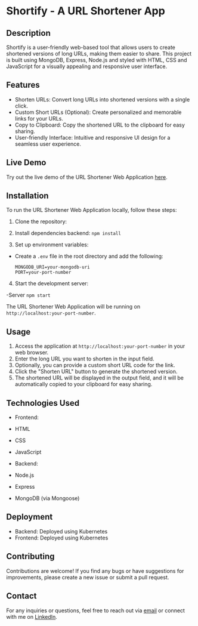 
# Shortify - A URL Shortener App

## Description
Shortify is a user-friendly web-based tool that allows users to create shortened versions of long URLs, making them easier to share. This project is built using MongoDB, Express, Node.js and styled with HTML, CSS and JavaScript for a visually appealing and responsive user interface.

## Features
- Shorten URLs: Convert long URLs into shortened versions with a single click.
- Custom Short URLs (Optional): Create personalized and memorable links for your URLs.
- Copy to Clipboard: Copy the shortened URL to the clipboard for easy sharing.
- User-friendly Interface: Intuitive and responsive UI design for a seamless user experience.

## Live Demo
Try out the live demo of the URL Shortener Web Application [here](http://www.isheet.fun).

## Installation
To run the URL Shortener Web Application locally, follow these steps:

1. Clone the repository:

2. Install dependencies backend:
```npm install```

4. Set up environment variables:
- Create a `.env` file in the root directory and add the following:
  ```
  MONGODB_URI=your-mongodb-uri
  PORT=your-port-number
  ```

4. Start the development server:

  -Server ```npm start```

The URL Shortener Web Application will be running on `http://localhost:your-port-number`.

## Usage
1. Access the application at `http://localhost:your-port-number` in your web browser.
2. Enter the long URL you want to shorten in the input field.
3. Optionally, you can provide a custom short URL code for the link.
4. Click the "Shorten URL" button to generate the shortened version.
5. The shortened URL will be displayed in the output field, and it will be automatically copied to your clipboard for easy sharing.

## Technologies Used
- Frontend:
- HTML
- CSS
- JavaScript

- Backend:
- Node.js
- Express
- MongoDB (via Mongoose)

## Deployment
- Backend: Deployed using Kubernetes 
- Frontend: Deployed using Kubernetes

## Contributing
Contributions are welcome! If you find any bugs or have suggestions for improvements, please create a new issue or submit a pull request.

## Contact
For any inquiries or questions, feel free to reach out via [email](mailto:akshaysinghr98@gmail.com) or connect with me on [LinkedIn](https://www.linkedin.com/in/akshay-kumar046203/).
